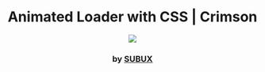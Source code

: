<div align="center">

# Animated Loader with CSS | Crimson

<img src="admin/base.png">

### by <a href="https://github.com/python019">SUBUX</a>

</div>